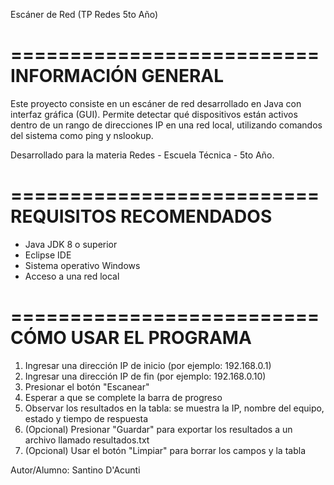 Escáner de Red (TP Redes 5to Año)

==========================
INFORMACIÓN GENERAL
==========================

Este proyecto consiste en un escáner de red desarrollado en Java con interfaz gráfica (GUI).
Permite detectar qué dispositivos están activos dentro de un rango de direcciones IP en una red local,
utilizando comandos del sistema como ping y nslookup.

Desarrollado para la materia Redes - Escuela Técnica - 5to Año.

==========================
REQUISITOS RECOMENDADOS
==========================

- Java JDK 8 o superior
- Eclipse IDE
- Sistema operativo Windows
- Acceso a una red local

==========================
CÓMO USAR EL PROGRAMA
==========================

1. Ingresar una dirección IP de inicio (por ejemplo: 192.168.0.1)
2. Ingresar una dirección IP de fin (por ejemplo: 192.168.0.10)
3. Presionar el botón "Escanear"
4. Esperar a que se complete la barra de progreso
5. Observar los resultados en la tabla: se muestra la IP, nombre del equipo, estado y tiempo de respuesta
6. (Opcional) Presionar "Guardar" para exportar los resultados a un archivo llamado resultados.txt
7. (Opcional) Usar el botón "Limpiar" para borrar los campos y la tabla

Autor/Alumno: Santino D'Acunti
